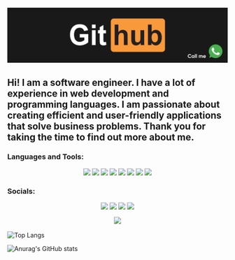 [![header](https://github.com/lopezdeniz/lopezdeniz/blob/main/assets/гид.gif)](https://wa.me/79854487143?text=%D0%9F%D1%80%D0%B8%D0%B2%D0%B5%D1%82!%20%F0%9F%91%8B%20%D0%9C%D0%B5%D0%BD%D1%8F%20%D0%B8%D0%BD%D1%82%D0%B5%D1%80%D0%B5%D1%81%D1%83%D0%B5%D1%82...)

## Hi! I am a software engineer. I have a lot of experience in web development and programming languages.  I am passionate about creating efficient and user-friendly applications that solve business problems. Thank you for taking the time to find out more about me.


### Languages and Tools:
<p align="center">
<img src="https://img.shields.io/badge/HTML5-ffff00?logo=html5&logoColor=black&style=for-the-badge">
<img src="https://img.shields.io/badge/CSS3-blue?logo=css3&logoColor=white&style=for-the-badge">
<img src="https://img.shields.io/badge/SASS-ff294d?logo=sass&logoColor=black&style=for-the-badge">
<img src="https://img.shields.io/badge/SQL-white?logo=mysql&logoColor=black&style=for-the-badge">
<img src="https://img.shields.io/badge/SWIFT-FF4500?logo=swift&logoColor=white&style=for-the-badge">
<img src="https://img.shields.io/badge/PYTHON-ffff00?logo=python&logoColor=blue&style=for-the-badge">
<img src="https://img.shields.io/badge/JAVASCRIPT-ffff00?logo=javascript&logoColor=black&style=for-the-badge">
<img src="https://img.shields.io/badge/BAS-ffff0?logo=bas&logoColor=black&style=for-the-badge">
</p>



### Socials:
<p align="center">
<a href="https://t.me/LopezDeniz">
<img src="https://img.shields.io/badge/-Telegram-090909?style=for-the-badge&logo=telegram&logoColor=27A0D9"></a>
<a href=""><img src="https://img.shields.io/badge/-YouTube-090909?style=for-the-badge&logo=YouTube&logoColor=FF0000"></a>
<a href="https://www.instagram.com/leandrlopez.official"><img src="https://img.shields.io/badge/-Instagram-090909?style=for-the-badge&logo=instagram&logoColor=B4068E"></a>
<https: href="https://vk.com/lopezdeniz"><img src="https://img.shields.io/badge/-Vkontakte-090909?style=for-the-badge&logo=Vk&logoColor=4F7DB3"></a>
</p>
 <p align="center">
  <img src="https://komarev.com/ghpvc/?username=your-github-lopezdeniz&style=flat-square&color=blue"/>
</p>

![Top Langs](https://github-readme-stats.vercel.app/api/top-langs/?username=lopezdeniz&hide_progress=true)

![Anurag's GitHub stats](https://github-readme-stats.vercel.app/api?username=anuraghazra&show_icons=true&theme=radical)








